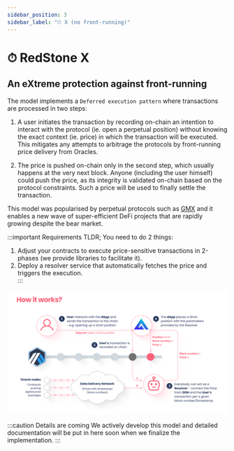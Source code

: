 ```yaml
---
sidebar_position: 3
sidebar_label: "⏱ X (no front-running)"
---
```


# ⏱ RedStone X
## An eXtreme protection against front-running

The model implements a `Deferred execution pattern` where transactions are processed in two steps:

1. A user initiates the transaction by recording on-chain an intention to interact with the protocol (ie. open a perpetual position) without knowing the exact context (ie. price) in which the transaction will be executed. This mitigates any attempts to arbitrage the protocols by front-running price delivery from Oracles. 

2. The price is pushed on-chain only in the second step, which usually happens at the very next block. Anyone (including the user himself) could push the price, as its integrity is validated on-chain based on the protocol constraints. Such a price will be used to finally settle the transaction. 

This model was popularised by perpetual protocols such as [GMX](https://gmx.io/#/) and it enables a new wave of super-efficient DeFi projects that are rapidly growing despite the bear market. 

:::important Requirements
TLDR; You need to do 2 things:

1. Adjust your contracts to execute price-sensitive transactions in 2-phases (we provide libraries to facilitate it).
2. Deploy a resolver service that automatically fetches the price and triggers the execution.  
:::

![Redstone X diagram](/img/redstone-x.png)


:::caution Details are coming
We actively develop this model and detailed documentation will be put in here soon when we finalize the implementation. 
:::
